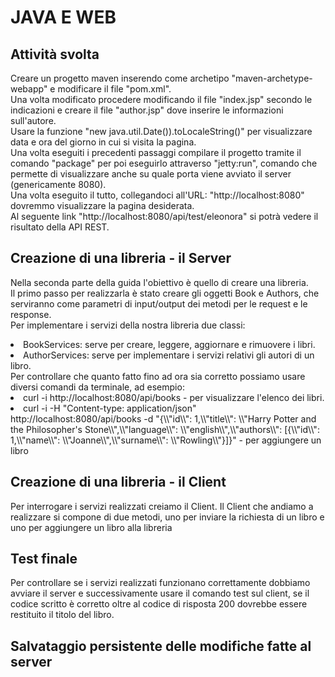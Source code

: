 # JAVA E WEB

## Attività svolta

Creare un progetto maven inserendo come archetipo "maven-archetype-webapp" e modificare il file "pom.xml". <br>
Una volta modificato procedere modificando il file "index.jsp" secondo le indicazioni e creare il file "author.jsp" dove inserire le informazioni sull'autore. <br>
Usare la funzione "new java.util.Date()).toLocaleString()" per visualizzare data e ora del giorno in cui si visita la pagina. <br>
Una volta eseguiti i precedenti passaggi compilare il progetto tramite il comando "package" per poi eseguirlo attraverso "jetty:run", comando che permette di visualizzare anche su quale porta viene avviato il server (genericamente 8080). <br>
Una volta eseguito il tutto, collegandoci all'URL: "http://localhost:8080" dovremmo visualizzare la pagina desiderata. <br>
Al seguente link "http://localhost:8080/api/test/eleonora" si potrà vedere il risultato della API REST.<br>

## Creazione di una libreria - il Server

Nella seconda parte della guida l'obiettivo è quello di creare una libreria.<br>
Il primo passo per realizzarla è stato creare gli oggetti Book e Authors, che serviranno come parametri di input/output dei metodi per le request e le response.<br>
Per implementare i servizi della nostra libreria due classi:
<li> BookServices: serve per creare, leggere, aggiornare e rimuovere i libri. </li>
<li> AuthorServices: serve per implementare i servizi relativi gli autori di un libro. </li>
Per controllare che quanto fatto fino ad ora sia corretto possiamo usare diversi comandi da terminale, ad esempio:
<li> curl -i http://localhost:8080/api/books - per visualizzare l'elenco dei libri. </li>
<li> curl -i -H "Content-type: application/json" http://localhost:8080/api/books -d  "{\\"id\\": 1,\\"title\\": \\"Harry Potter and the Philosopher's Stone\\",\\"language\\": \\"english\\",\\"authors\\": [{\\"id\\": 1,\\"name\\": \\"Joanne\\",\\"surname\\": \\"Rowling\\"}]}" - per aggiungere un libro </li>

## Creazione di una libreria - il Client

Per interrogare i servizi realizzati creiamo il Client.
Il Client che andiamo a realizzare si compone di due metodi, uno per inviare la richiesta di un libro e uno per aggiungere un libro alla libreria

## Test finale 

Per controllare se i servizi realizzati funzionano correttamente dobbiamo avviare il server e successivamente usare il comando test sul client, se il codice scritto è corretto oltre al codice di risposta 200 dovrebbe essere restituito il titolo del libro.

## Salvataggio persistente delle modifiche fatte al server



